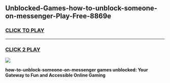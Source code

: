 
## Unblocked-Games-how-to-unblock-someone-on-messenger-Play-Free-8869e
<h3>
<a href="https://premium76.site?title=how-to-unblock-someone-on-messenger&ref=10A">CLICK TO PLAY</a></h3>
<hr>

<h3>
<a href="https://premium76.site?title=how-to-unblock-someone-on-messenger&ref=10A">CLICK 2 PLAY</a>
  
</h3>

<a href="https://premium76.site?title=how-to-unblock-someone-on-messenger&ref=10A"><img src="https://clearcache.store/games.png"></a>


**how-to-unblock-someone-on-messenger games unblocked: Your Gateway to Fun and Accessible Online Gaming**
